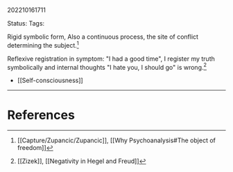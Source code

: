 202210161711

Status: 
Tags: 

Rigid symbolic form, Also a continuous process, the site of conflict determining the subject.[^1]

Reflexive registration in symptom: "I had a good time", I register my truth symbolically and internal thoughts "I hate you, I should go" is wrong.[^2]
- [[Self-consciousness]]

---
# References

[^1]: [[Capture/Zupancic/Zupancic]], [[Why Psychoanalysis#The object of freedom]]
[^2]: [[Zizek]], [[Negativity in Hegel and Freud]]